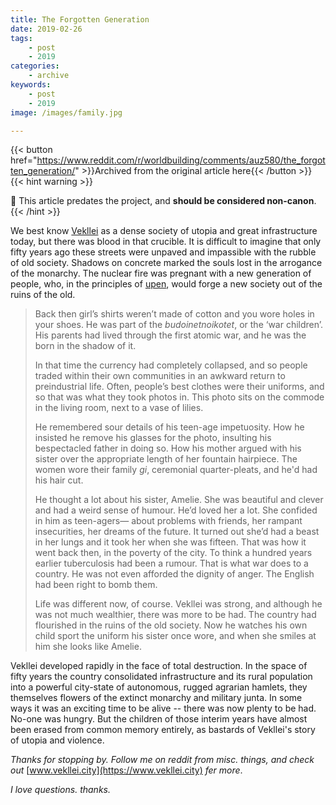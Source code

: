 ```yaml
---
title: The Forgotten Generation
date: 2019-02-26
tags:
    - post
    - 2019
categories:
    - archive
keywords:
    - post
    - 2019
image: /images/family.jpg

---
```

{{< button href="https://www.reddit.com/r/worldbuilding/comments/auz580/the_forgotten_generation/" >}}Archived from the original article here{{< /button >}}
{{< hint warning >}}

🌺 This article predates the project, and **should be considered non-canon**.
{{< /hint >}}

We best know [Vekllei](https://vekllei.city/introducing-landscape/) as a dense society of utopia and great infrastructure today, but there was blood in that crucible. It is difficult to imagine that only fifty years ago these streets were unpaved and impassible with the rubble of old society. Shadows on concrete marked the souls lost in the arrogance of the monarchy. The nuclear fire was pregnant with a new generation of people, who, in the principles of [upen](https://vekllei.city/religion/), would forge a new society out of the ruins of the old.

>Back then girl’s shirts weren’t made of cotton and  you wore holes in your shoes. He was part of the *budoinetnoikotet*, or the ‘war children’. His parents had lived through the first atomic war, and he was the born in the shadow of it.  
>  
>In that time the currency had completely collapsed, and so people traded within their own communities in an awkward return to preindustrial life. Often, people’s best clothes were their uniforms, and so that was what they took photos in. This photo sits on the commode in the living room, next to a vase of lilies.  
>  
>He remembered sour details of his teen-age impetuosity. How he insisted he remove his glasses for the photo, insulting his bespectacled father in doing so. How his mother argued with his sister over the appropriate length of her fountain hairpiece. The women wore their family *gi*, ceremonial quarter-pleats, and he'd had his hair cut.  
>  
>He thought a lot about his sister, Amelie. She was beautiful and clever and had a weird sense of humour. He’d loved her a lot. She confided in him as teen-agers— about problems with friends, her rampant insecurities, her dreams of the future. It turned out she’d had a beast in her lungs and it took her when she was fifteen. That was how it went back then, in the poverty of the city. To think a hundred years earlier tuberculosis had been a rumour. That is what war does to a country. He was not even afforded the dignity of anger. The English had been right to bomb them.  
>  
>Life was different now, of course. Vekllei was strong, and although he was not much wealthier, there was more to be had. The country had flourished in the ruins of the old society. Now he watches his own child sport the uniform his sister once wore, and when she smiles at him she looks like Amelie.

Vekllei developed rapidly in the face of total destruction. In the space of fifty years the country consolidated infrastructure and its rural population into a powerful city-state of autonomous, rugged agrarian hamlets,  they themselves flowers of the extinct monarchy and  military junta. In some ways it was an exciting time to be alive -- there was now plenty to be had. No-one was hungry. But the children of those interim years have almost been erased from common memory entirely, as bastards of Vekllei's story of utopia and violence.

*Thanks for stopping by. Follow me on reddit from misc. things, and check out* [www.vekllei.city](https://www.vekllei.city) *fer more*.

*I love questions. thanks.*
